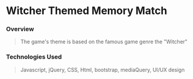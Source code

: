 # Witcher Themed Memory Match

### Overview



>The game's theme is based on the famous game genre the "Witcher" 


### Technologies Used
>Javascript, jQuery, CSS, Html, bootstrap, mediaQuery, UI/UX design

